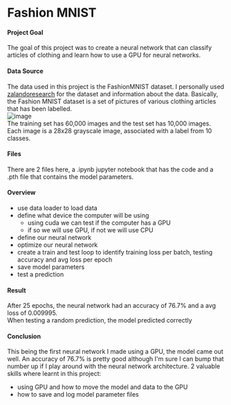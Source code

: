 # Fashion MNIST

#### Project Goal

The goal of this project was to create a neural network that can classify articles of clothing and learn how to use a GPU for neural networks.

#### Data Source

The data used in this project is the FashionMNIST dataset. I personally used [zalandoresearch](https://github.com/zalandoresearch/fashion-mnist) for the dataset and information about the data.
Basically, the Fashion MNIST dataset is a set of pictures of various clothing articles that has been labelled.<br >
![image](https://user-images.githubusercontent.com/32663193/120233136-1f515580-c223-11eb-8ffe-c6850f69ce0e.png)<br >
The training set has 60,000 images and the test set has 10,000 images. Each image is a 28x28 grayscale image, associated with a label from 10 classes.

#### Files

There are 2 files here, a .ipynb jupyter notebook that has the code and a .pth file that contains the model parameters.

#### Overview

  - use data loader to load data
  - define what device the computer will be using
     - using cuda we can test if the computer has a GPU
     - if so we will use GPU, if not we will use CPU
  - define our neural network
  - optimize our neural network
  - create a train and test loop to identify training loss per batch, testing accuracy and avg loss per epoch
  - save model parameters
  - test a prediction

#### Result

After 25 epochs, the neural network had an accuracy of 76.7% and a avg loss of 0.009995.<br >
When testing a random prediction, the model predicted correctly

#### Conclusion

This being the first neural network I made using a GPU, the model came out well. 
An accuracy of 76.7% is pretty good although I'm sure I can bump that number up if I play around with the neural network architecture.
2 valuable skills where learnt in this project:
 - using GPU and how to move the model and data to the GPU
 - how to save and log model parameter files
